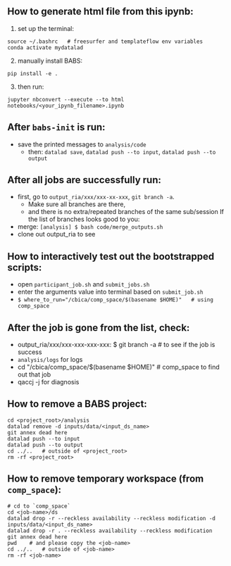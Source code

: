 ## How to generate html file from this ipynb:
1. set up the terminal:
```
source ~/.bashrc   # freesurfer and templateflow env variables
conda activate mydatalad
```
2. manually install BABS:
```
pip install -e .
```
3. then run:
```
jupyter nbconvert --execute --to html notebooks/<your_ipynb_filename>.ipynb
```

## After `babs-init` is run:
- save the printed messages to `analysis/code`
    - then: `datalad save`, `datalad push --to input`, `datalad push --to output`

## After all jobs are successfully run:
- first, go to `output_ria/xxx/xxx-xx-xxx`, `git branch -a`. 
    - Make sure all branches are there, 
    - and there is no extra/repeated branches of the same sub/session
If the list of branches looks good to you:
- merge: `[analysis] $ bash code/merge_outputs.sh`
- clone out output_ria to see

## How to interactively test out the bootstrapped scripts:
- open `participant_job.sh` and `submit_jobs.sh`
- enter the arguments value into terminal based on `submit_job.sh`
- `$ where_to_run="/cbica/comp_space/$(basename $HOME)"   # using comp_space `   

## After the job is gone from the list, check:
- output_ria/xxx/xxx-xxx-xxx-xxx: $ git branch -a  # to see if the job is success
- `analysis/logs` for logs
- cd "/cbica/comp_space/$(basename $HOME)"   # comp_space to find out that job
- qaccj -j <jobID> for diagnosis

## How to remove a BABS project:
```
cd <project_root>/analysis
datalad remove -d inputs/data/<input_ds_name>
git annex dead here
datalad push --to input
datalad push --to output
cd ../..   # outside of <project_root>
rm -rf <project_root>
``` 

## How to remove temporary workspace (from `comp_space`):
```
# cd to `comp_space`
cd <job-name>/ds
datalad drop -r --reckless availability --reckless modification -d inputs/data/<input_ds_name>
datalad drop -r . --reckless availability --reckless modification
git annex dead here
pwd    # and please copy the <job-name>
cd ../..   # outside of <job-name>
rm -rf <job-name>
```